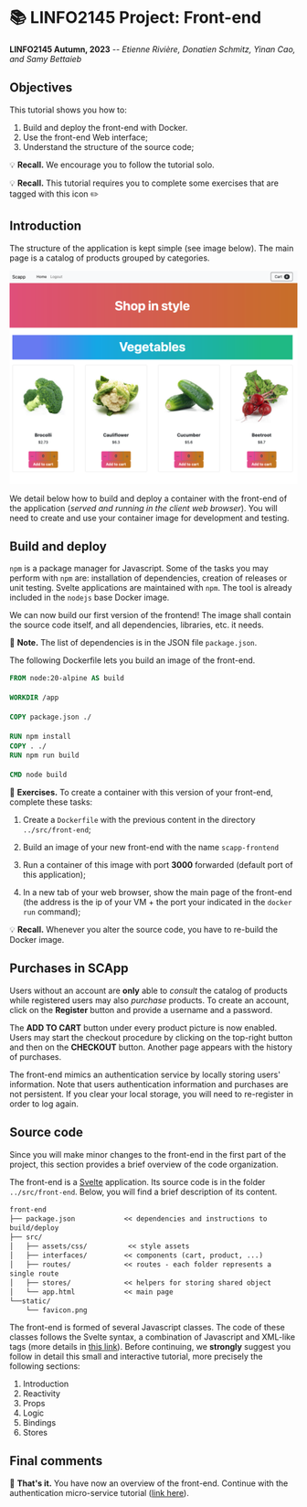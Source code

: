 # :books: LINFO2145 Project: Front-end

**LINFO2145 Autumn, 2023** -- *Etienne Rivière, Donatien Schmitz, Yinan Cao, and Samy Bettaieb*


## Objectives

This tutorial shows you how to:

1. Build and deploy the front-end with Docker.
1. Use the front-end Web interface;
1. Understand the structure of the source code;

:bulb: **Recall.**
We encourage you to follow the tutorial solo.

:bulb: **Recall.**
This tutorial requires you to complete some exercises that are tagged with this icon :pencil2:

## Introduction

The structure of the application is kept simple (see image below).
The main page is a catalog of products grouped by categories.

![image](images/scapp-w.png)

We detail below how to build and deploy a container with the front-end of the application (*served and running in the client web browser*).
You will need to create and use your container image for development and testing.

## Build and deploy

`npm` is a package manager for Javascript.
Some of the tasks you may perform with `npm` are: installation of dependencies, creation of releases or unit testing.
Svelte applications are maintained with `npm`.
The tool is already included in the `nodejs` base Docker image.

We can now build our first version of the frontend!
The image shall contain the source code itself, and all dependencies, libraries, etc. it needs.

:pencil: **Note.**
The list of dependencies is in the JSON file `package.json`.

The following Dockerfile lets you build an image of the front-end.

``` dockerfile
FROM node:20-alpine AS build

WORKDIR /app

COPY package.json ./

RUN npm install
COPY . ./
RUN npm run build

CMD node build
```

:pencil: **Exercises.**
To create a container with this version of your front-end, complete these tasks:

1. Create a `Dockerfile` with the previous content in the directory `../src/front-end`;
2. Build an image of your new front-end with the name `scapp-frontend` 
3. Run a container of this image with port __3000__ forwarded (default port of this application);

4. In a new tab of your web browser, show the main page of the front-end (the address is the ip of your VM + the port your indicated in the `docker run` command);

:bulb: **Recall.**
Whenever you alter the source code, you have to re-build the Docker image.


## Purchases in SCApp

Users without an account are **only** able to *consult* the catalog of products while registered users may also *purchase* products.
To create an account, click on the **Register** button and provide a username and a password.

The **ADD TO CART** button under every product picture is now enabled.
Users may start the checkout procedure by clicking on the top-right button and then on the **CHECKOUT** button.
Another page appears with the history of purchases.

The front-end mimics an authentication service by locally storing users' information.
Note that users authentication information and purchases are not persistent.
If you clear your local storage, you will need to re-register in order to log again.

## Source code

Since you will make minor changes to the front-end in the first part of the project, this section provides a brief overview of the code organization.

The front-end is a [Svelte](https://svelte.dev/) application.
Its source code is in the folder `../src/front-end`.
Below, you will find a brief description of its content.

``` text
front-end
├── package.json            << dependencies and instructions to build/deploy
├── src/
│   ├── assets/css/          << style assets 
│   ├── interfaces/         << components (cart, product, ...)
│   ├── routes/             << routes - each folder represents a single route
│   ├── stores/             << helpers for storing shared object
│   └── app.html            << main page
└──static/
    └── favicon.png
```

The front-end is formed of several Javascript classes.
The code of these classes follows the Svelte syntax, a combination of Javascript and XML-like tags (more details in [this link](https://learn.svelte.dev/tutorial/welcome-to-svelte)).
Before continuing, we **strongly** suggest you follow in detail this small and interactive tutorial, more precisely the following sections:
1. Introduction
2. Reactivity
3. Props
4. Logic
5. Bindings
6. Stores

## Final comments

:checkered_flag: **That's it.**
You have now an overview of the front-end.
Continue with the authentication micro-service tutorial ([link here](02_ProjectSetup_AuthenticationService.md)).
